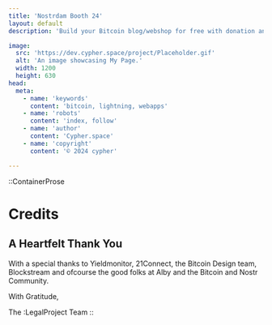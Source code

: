 ```yaml
---
title: 'Nostrdam Booth 24'
layout: default
description: 'Build your Bitcoin blog/webshop for free with donation and checkout tools.'

image:
  src: 'https://dev.cypher.space/project/Placeholder.gif'
  alt: 'An image showcasing My Page.'
  width: 1200
  height: 630
head:
  meta:
    - name: 'keywords'
      content: 'bitcoin, lightning, webapps'
    - name: 'robots'
      content: 'index, follow'
    - name: 'author'
      content: 'Cypher.space'
    - name: 'copyright'
      content: '© 2024 cypher'

---
```



::ContainerProse
# Credits

## A Heartfelt Thank You 

With a special thanks to Yieldmonitor, 21Connect, the Bitcoin Design team, Blockstream and ofcourse the good folks at Alby and the Bitcoin and Nostr Community.


With Gratitude,

The :LegalProject Team
::